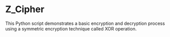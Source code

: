 # Z_Cipher
This Python script demonstrates a basic encryption and decryption process using a symmetric encryption technique called XOR operation.
